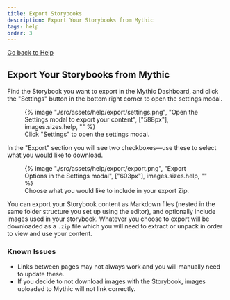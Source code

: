 ```yaml
---
title: Export Storybooks
description: Export Your Storybooks from Mythic
tags: help
order: 3
---
```


[Go back to Help](/help)

## Export Your Storybooks from Mythic

Find the Storybook you want to export in the Mythic Dashboard, and click the "Settings" button in the bottom right corner to open the settings modal.

<figure>
    {% image "./src/assets/help/export/settings.png", "Open the Settings modal to export your content", ["588px"], images.sizes.help, "" %}
    <figcaption>Click "Settings" to open the settings modal.</figcaption>
</figure>

In the "Export" section you will see two checkboxes—use these to select what you would like to download.

<figure>
     {% image "./src/assets/help/export/export.png", "Export Options in the Settings modal", ["603px"], images.sizes.help, "" %}
    <figcaption>Choose what you would like to include in your export Zip.</figcaption>
</figure>

You can export your Storybook content as Markdown files (nested in the same folder structure you set up using the editor), and optionally include images used in your storybook. Whatever you choose to export will be downloaded as a `.zip` file which you will need to extract or unpack in order to view and use your content.

### Known Issues

- Links between pages may not always work and you will manually need to update these.
- If you decide to not download images with the Storybook, images uploaded to Mythic will not link correctly.
